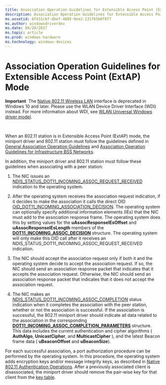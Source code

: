 ```yaml
---
title: Association Operation Guidelines for Extensible Access Point (ExtAP) Mode
description: Association Operation Guidelines for Extensible Access Point (ExtAP) Mode
ms.assetid: 6fd31cb7-dbef-4885-9ee2-131f65b6f8f7
ms.author: windowsdriverdev
ms.date: 04/20/2017
ms.topic: article
ms.prod: windows-hardware
ms.technology: windows-devices
---
```


# Association Operation Guidelines for Extensible Access Point (ExtAP) Mode


**Important**  The [Native 802.11 Wireless LAN](native-802-11-wireless-lan4.md) interface is deprecated in Windows 10 and later. Please use the WLAN Device Driver Interface (WDI) instead. For more information about WDI, see [WLAN Universal Windows driver model](wifi-universal-driver-model.md).

 

When an 802.11 station is in Extensible Access Point (ExtAP) mode, the miniport driver and 802.11 station must follow the guidelines defined in [General Association Operation Guidelines](general-association-operation-guidelines.md) and [Association Operation Guidelines for Infrastructure BSS Networks](association-operation-guidelines-for-infrastructure-bss-networks.md).

In addition, the miniport driver and 802.11 station must follow these guidelines when associating with a peer station:

1.  The NIC issues an [NDIS\_STATUS\_DOT11\_INCOMING\_ASSOC\_REQUEST\_RECEIVED](https://msdn.microsoft.com/library/windows/hardware/ff567339) indication to the operating system.

2.  After the operating system receives the association request indication, if it decides to make the association it calls the direct OID [OID\_DOT11\_INCOMING\_ASSOCIATION\_DECISION](https://msdn.microsoft.com/library/windows/hardware/ff569379). The operating system can optionally specify additional information elements (IEs) that the NIC must add to the association response frame. The operating system does this by setting values for the **uAssocResponseIEsOffset** and **uAssocResponseIEsLength** members of the [**DOT11\_INCOMING\_ASSOC\_DECISION**](https://msdn.microsoft.com/library/windows/hardware/ff548654) structure. The operating system will only make this OID call after it receives an NDIS\_STATUS\_DOT11\_INCOMING\_ASSOC\_REQUEST\_RECEIVED indication.

3.  The NIC should accept the association request only if both it and the operating system decide to accept the association request. If so, the NIC should send an association response packet that indicates that it accepts the association request. Otherwise, the NIC should send an association response packet that indicates that it does not accept the association request.

4.  The NIC makes an [NDIS\_STATUS\_DOT11\_INCOMING\_ASSOC\_COMPLETION](https://msdn.microsoft.com/library/windows/hardware/ff567338) status indication when it completes the association with the peer station, whether or not the association is successful. If the association is successful, the 802.11 miniport driver should indicate all data related to the association in the corresponding [**DOT11\_INCOMING\_ASSOC\_COMPLETION\_PARAMETERS**](https://msdn.microsoft.com/library/windows/hardware/ff548650) structure. This data includes the current authentication and cipher algorithms ( **AuthAlgo**, **UnicastCipher**, and **MulticastCipher** ), and the latest Beacon frame data ( **uBeaconOffset** and **uBeaconSize**).

For each successful association, a port authorization procedure can be performed by the operating system. In this procedure, the operating system adds encryption keys and/or message integrity keys, as described in [Native 802.11 Authentication Operations](native-802-11-authentication-operations.md). After a previously associated client is disassociated, the miniport driver should remove the pair-wise key for that client from the [key table](key-mapping-keys.md).

 

 





